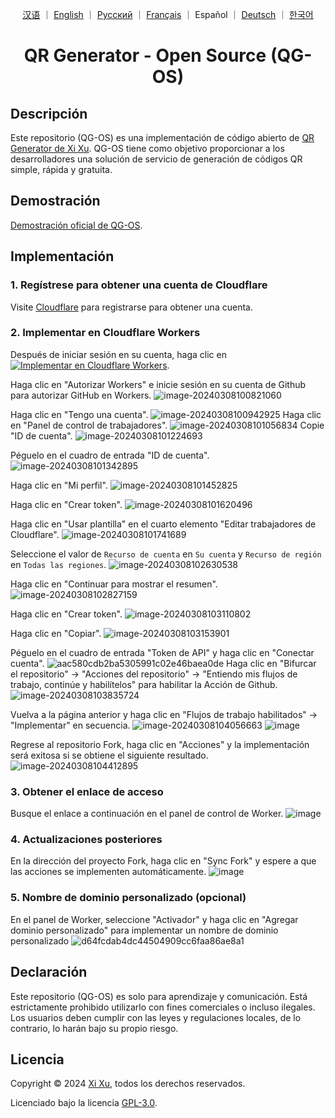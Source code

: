 <div align="center">

<a href="README_ZH.md">汉语</a> ｜ <a href="README.md">English</a> ｜ <a href="README_RU.md">Русский</a> ｜ <a href="README_FR.md">Français</a> ｜ Español ｜ <a href="README_DE.md">Deutsch</a> ｜ <a href="README_KO.md">한국어</a>

# QR Generator - Open Source (QG-OS)

</div>

## Descripción

Este repositorio (QG-OS) es una implementación de código abierto de [QR Generator de Xi Xu](https://qr.xi-xu.me). QG-OS tiene como objetivo proporcionar a los desarrolladores una solución de servicio de generación de códigos QR simple, rápida y gratuita.

## Demostración

[Demostración oficial de QG-OS](https://qg-os.xi-xu.me).

## Implementación

### 1. Regístrese para obtener una cuenta de Cloudflare

Visite [Cloudflare](https://dash.cloudflare.com/sign-up) para registrarse para obtener una cuenta.

### 2. Implementar en Cloudflare Workers

Después de iniciar sesión en su cuenta, haga clic en [![Implementar en Cloudflare Workers](https://deploy.workers.cloudflare.com/button)](https://deploy.workers.cloudflare.com/?url=https://github.com/xixu-me/QR-Generator).

Haga clic en "Autorizar Workers" e inicie sesión en su cuenta de Github para autorizar GitHub en Workers.
![image-20240308100821060](https://github.com/Harry-zklcdc/go-proxy-bingai/assets/21104213/241edb52-b1ef-4a2c-8525-bfa3d148391b)

Haga clic en "Tengo una cuenta".
![image-20240308100942925](https://github.com/Harry-zklcdc/go-proxy-bingai/assets/21104213/219fc538-e412-4a52-913c-6c4878d50325) Haga clic en "Panel de control de trabajadores".
![image-20240308101056834](https://github.com/Harry-zklcdc/go-proxy-bingai/assets/21104213/4b4a96be-90b3-40cc-9b50-b214980f2ab2) Copie "ID de cuenta".
![image-20240308101224693](https://github.com/Harry-zklcdc/go-proxy-bingai/assets/21104213/da6f8b64-f6e1-40c0-b812-54f86d8b97c0)

Péguelo en el cuadro de entrada "ID de cuenta".
![image-20240308101342895](https://github.com/Harry-zklcdc/go-proxy-bingai/assets/21104213/4df45a68-855f-4acd-a9be-6d0da63a49a5)

Haga clic en "Mi perfil".
![image-20240308101452825](https://github.com/Harry-zklcdc/go-proxy-bingai/assets/21104213/4d21f38a-f313-4d66-baf9-83ce1df93f02)

Haga clic en "Crear token".
![image-20240308101620496](https://github.com/Harry-zklcdc/go-proxy-bingai/assets/21104213/41e82d1b-27ea-44a0-8cfe-ae66233544ad)

Haga clic en "Usar plantilla" en el cuarto elemento "Editar trabajadores de Cloudflare".
![image-20240308101741689](https://github.com/Harry-zklcdc/go-proxy-bingai/assets/21104213/3974817c-2787-4148-95f9-96f58ef78aee)

Seleccione el valor de `Recurso de cuenta` en `Su cuenta` y `Recurso de región` en `Todas las regiones`.
![image-20240308102630538](https://github.com/Harry-zklcdc/go-proxy-bingai/assets/21104213/cd20fa0a-b75d-489d-85c0-49a063abea8a)

Haga clic en "Continuar para mostrar el resumen".
![image-20240308102827159](https://github.com/Harry-zklcdc/go-proxy-bingai/assets/21104213/9d91e08b-743b-476a-b74e-5b2f46b97ac2)

Haga clic en "Crear token".
![image-20240308103110802](https://github.com/Harry-zklcdc/go-proxy-bingai/assets/21104213/db6cde35-cf88-4fde-a58a-d3b204dabc17)

Haga clic en "Copiar".
![image-20240308103153901](https://github.com/Harry-zklcdc/go-proxy-bingai/assets/21104213/0309e295-d77a-4d27-918e-706e2169347f)

Péguelo en el cuadro de entrada "Token de API" y haga clic en "Conectar cuenta".
![aac580cdb2ba5305991c02e46baea0de](https://github.com/Harry-zklcdc/go-proxy-bingai/assets/21104213/eb3bb593-13df-4a67-976d-4fbb5f369e51) Haga clic en "Bifurcar el repositorio" -> "Acciones del repositorio" -> "Entiendo mis flujos de trabajo, continúe y habilítelos" para habilitar la Acción de Github.
![image-20240308103835724](https://github.com/Harry-zklcdc/go-proxy-bingai/assets/21104213/a0d89011-edb5-4622-9bb0-c40f6420e936)

Vuelva a la página anterior y haga clic en "Flujos de trabajo habilitados" -> "Implementar" en secuencia.
![image-20240308104056663](https://github.com/Harry-zklcdc/go-proxy-bingai/assets/21104213/d29844b4-6eda-4da1-984c-3f4507e1c213)
![image](https://github.com/Harry-zklcdc/go-proxy-bingai/assets/21104213/63691c2a-b26d-48cd-9c42-6fd74e44694b)

Regrese al repositorio Fork, haga clic en "Acciones" y la implementación será exitosa si se obtiene el siguiente resultado.
![image-20240308104412895](https://github.com/Harry-zklcdc/go-proxy-bingai/assets/21104213/ae35e302-c3cf-4662-badb-926b56b19565)

### 3. Obtener el enlace de acceso

Busque el enlace a continuación en el panel de control de Worker.
![image](https://github.com/Harry-zklcdc/go-proxy-bingai/assets/21104213/8fef9dd4-285e-414a-9237-5378e981b96c)

### 4. Actualizaciones posteriores

En la dirección del proyecto Fork, haga clic en "Sync Fork" y espere a que las acciones se implementen automáticamente.
![image](https://github.com/Harry-zklcdc/go-proxy-bingai/assets/21104213/16ca803a-fe4b-431e-97b0-f04b8a217220)

### 5. Nombre de dominio personalizado (opcional)

En el panel de Worker, seleccione "Activador" y haga clic en "Agregar dominio personalizado" para implementar un nombre de dominio personalizado
![d64fcdab4dc44504909cc6faa86ae8a1](https://github.com/Harry-zklcdc/go-proxy-bingai/assets/21104213/6f0de2c5-1dd4-4801-b163-6d485836c73d)

## Declaración

Este repositorio (QG-OS) es solo para aprendizaje y comunicación. Está estrictamente prohibido utilizarlo con fines comerciales o incluso ilegales. Los usuarios deben cumplir con las leyes y regulaciones locales, de lo contrario, lo harán bajo su propio riesgo.

## Licencia

Copyright © 2024 [Xi Xu](https://xi-xu.me), todos los derechos reservados.

Licenciado bajo la licencia [GPL-3.0](https://github.com/xixu-me/QR-Generator/blob/main/LICENSE).
